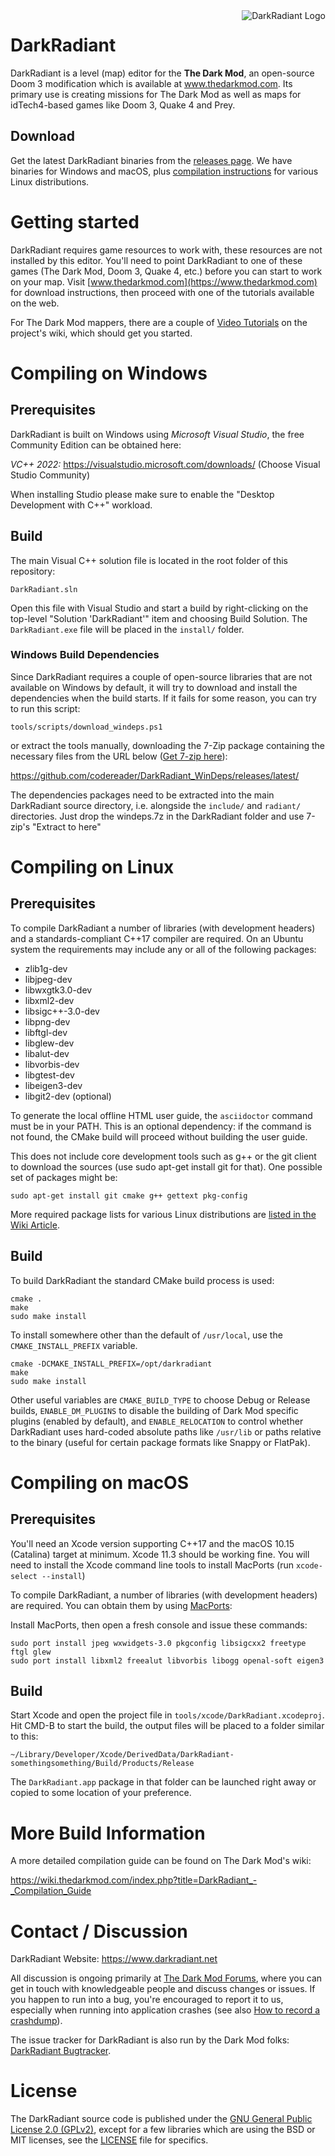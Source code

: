 <img align="right" src="https://github.com/codereader/DarkRadiant/blob/master/install/bitmaps/repository_logo.png?raw=true" alt="DarkRadiant Logo">

# DarkRadiant

DarkRadiant is a level (map) editor for the **The Dark Mod**, an open-source Doom 3 modification which is available at www.thedarkmod.com. Its primary use is creating missions for The Dark Mod as well as maps for idTech4-based games like Doom 3, Quake 4 and Prey.

## Download

Get the latest DarkRadiant binaries from the [releases page](https://github.com/codereader/DarkRadiant/releases/latest). We have binaries for Windows and macOS, plus [compilation instructions](https://wiki.thedarkmod.com/index.php?title=DarkRadiant_-_Compiling_in_Linux) for various Linux distributions.

# Getting started

DarkRadiant requires game resources to work with, these resources are not installed by this editor. You'll need to point DarkRadiant to one of these games (The Dark Mod, Doom 3, Quake 4, etc.) before you can start to work on your map. Visit [www.thedarkmod.com](https://www.thedarkmod.com) for download instructions, then proceed with one of the tutorials available on the web.

For The Dark Mod mappers, there are a couple of [Video Tutorials](https://wiki.thedarkmod.com/index.php?title=DarkRadiant_Video_Tutorials) on the project's wiki, which should get you started.

# Compiling on Windows

## Prerequisites

DarkRadiant is built on Windows using *Microsoft Visual Studio*, the free Community Edition can be obtained here:

*VC++ 2022:* https://visualstudio.microsoft.com/downloads/ (Choose Visual Studio Community)

When installing Studio please make sure to enable the "Desktop Development with C++" workload.

## Build

The main Visual C++ solution file is located in the root folder of this repository:

`DarkRadiant.sln`

Open this file with Visual Studio and start a build by right-clicking on the top-level 
"Solution 'DarkRadiant'" item and choosing Build Solution. The `DarkRadiant.exe` file will be placed in the `install/` folder.

### Windows Build Dependencies

Since DarkRadiant requires a couple of open-source libraries that are not available on Windows by default, it will try to download and install the dependencies when the build starts. If it fails for some reason, you can try to run this script:

 `tools/scripts/download_windeps.ps1`

or extract the tools manually, downloading the 7-Zip package containing the necessary files from the URL below ([Get 7-zip here](https://www.7-zip.org/)):

https://github.com/codereader/DarkRadiant_WinDeps/releases/latest/  

The dependencies packages need to be extracted into the main DarkRadiant source directory, i.e. alongside the `include/` and `radiant/` directories.
Just drop the windeps.7z in the DarkRadiant folder and use 7-zip's "Extract to here"

# Compiling on Linux

## Prerequisites

To compile DarkRadiant a number of libraries (with development headers) and a standards-compliant C++17 compiler are required. On an Ubuntu system the requirements may include any or all of the following packages:

* zlib1g-dev 
* libjpeg-dev 
* libwxgtk3.0-dev 
* libxml2-dev 
* libsigc++-3.0-dev 
* libpng-dev 
* libftgl-dev 
* libglew-dev 
* libalut-dev 
* libvorbis-dev
* libgtest-dev
* libeigen3-dev
* libgit2-dev (optional)

To generate the local offline HTML user guide, the `asciidoctor` command must be in your
PATH. This is an optional dependency: if the command is not found, the CMake build will
proceed without building the user guide.

This does not include core development tools such as g++ or the git client to download the
sources (use sudo apt-get install git for that). One possible set of packages might be:

`sudo apt-get install git cmake g++ gettext pkg-config`

More required package lists for various Linux distributions are [listed in the Wiki Article](https://wiki.thedarkmod.com/index.php?title=DarkRadiant_-_Compiling_in_Linux).

## Build

To build DarkRadiant the standard CMake build process is used:

```
cmake .
make
sudo make install
```

To install somewhere other than the default of `/usr/local`, use the `CMAKE_INSTALL_PREFIX` variable.

```
cmake -DCMAKE_INSTALL_PREFIX=/opt/darkradiant
make
sudo make install
```

Other useful variables are `CMAKE_BUILD_TYPE` to choose Debug or Release builds, `ENABLE_DM_PLUGINS` to disable the building of Dark Mod specific plugins (enabled by default), and `ENABLE_RELOCATION` to control whether DarkRadiant uses hard-coded absolute paths like `/usr/lib` or paths relative to the binary (useful for certain package formats like Snappy or FlatPak).

# Compiling on macOS

## Prerequisites

You'll need an Xcode version supporting C++17 and the macOS 10.15 (Catalina) target at minimum. Xcode 11.3 should be working fine. You will need to install the Xcode command line tools to install MacPorts (run `xcode-select --install`)

To compile DarkRadiant, a number of libraries (with development headers) are
required. You can obtain them by using [MacPorts](https://distfiles.macports.org/MacPorts/):

Install MacPorts, then open a fresh console and issue these commands:

```
sudo port install jpeg wxwidgets-3.0 pkgconfig libsigcxx2 freetype ftgl glew
sudo port install libxml2 freealut libvorbis libogg openal-soft eigen3
```

## Build

Start Xcode and open the project file in `tools/xcode/DarkRadiant.xcodeproj`.
Hit CMD-B to start the build, the output files will be placed to a folder
similar to this:

`~/Library/Developer/Xcode/DerivedData/DarkRadiant-somethingsomething/Build/Products/Release`

The `DarkRadiant.app` package in that folder can be launched right away or
copied to some location of your preference.

# More Build Information

A more detailed compilation guide can be found on The Dark Mod's wiki:

https://wiki.thedarkmod.com/index.php?title=DarkRadiant_-_Compilation_Guide

# Contact / Discussion

DarkRadiant Website: https://www.darkradiant.net

All discussion is ongoing primarily at [The Dark Mod Forums](https://forums.thedarkmod.com/forum/51-darkradiant-feedback-and-development/), where you can get in touch with knowledgeable people 
and discuss changes or issues. If you happen to run into a bug, you're encouraged to report it to us, especially when running into
application crashes (see also [How to record a crashdump](https://wiki.thedarkmod.com/index.php?title=Save_a_Memory_Dump_for_debugging_Crashes)). 

The issue tracker for DarkRadiant is also run by the Dark Mod folks: [DarkRadiant Bugtracker](https://bugs.thedarkmod.com/view_all_bug_page.php?project_id=1).

# License

The DarkRadiant source code is published under the [GNU General Public License 2.0 (GPLv2)](http://www.gnu.org/licenses/gpl-2.0.html
), except for a few libraries which are using the BSD or MIT licenses, see the [LICENSE](https://raw.githubusercontent.com/codereader/DarkRadiant/master/LICENSE) file for specifics.
